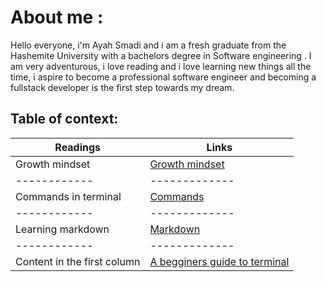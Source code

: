 # About me :
Hello everyone, i'm Ayah Smadi and i am a fresh graduate from the Hashemite University with a bachelors degree in  Software engineering .
I am very adventurous, i love reading and i love learning new things all the time, i aspire to  become a professional software engineer and becoming a fullstack developer is the first step towards my dream.

## Table of context:
| Readings                     | Links                                                                                         |
|------------                  | -------------                                                                                 |
|Growth mindset                |[Growth mindset](https://aya333.github.io/Reading-notess/growthmindset)                        |
|------------                  | -------------                                                                                 |
|Commands in terminal          | [Commands](https://aya333.github.io/Reading-notess/commands)                                  |
|------------                  | -------------                                                                                 |
|Learning markdown             |[Markdown](https://aya333.github.io/Reading-notess/markdown)                                   |
|------------                  | -------------                                                                                 |
|Content in the first column   | [A begginers guide to terminal](https://aya333.github.io/Reading-notess/guide)                |